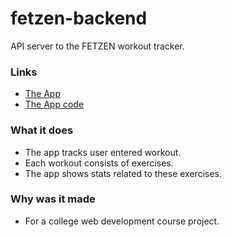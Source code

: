 # fetzen-backend
API server to the FETZEN workout tracker.

### Links
- [The App](https://18alantom.github.io/fetzen)
- [The App code](https://github.com/18alantom/fetzen)

### What it does
- The app tracks user entered workout. 
- Each workout consists of exercises. 
- The app shows stats related to these exercises.

### Why was it made
- For a college web development course project.

